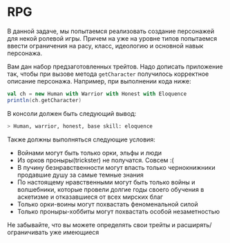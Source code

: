# RPG

В данной задаче, мы попытаемся реализовать создание персонажей
для некой ролевой игры. Причем на уже на уровне типов попытаемся
ввести ограничения на расу, класс, идеологию и основной навык персонажа.

Вам дан набор предзаготовленных трейтов. Надо дописать приложение так,
чтобы при вызове метода `getCharacter` получилось корректное описание персонажа.
Например, при выполнении кода ниже:
```scala
val ch = new Human with Warrior with Honest with Eloquence
println(ch.getCharacter)
```
В консоли должен быть следующий вывод:
```bash
> Human, warrior, honest, base skill: eloquence
```

Также должны выполняться следующие условия:
* Войнами могут быть только орки, эльфы и люди
* Из орков проныры(trickster) не получатся. Совсем :(
* В пучину безнравственности могут впасть только чернокнижники продавшие душу за самые темные знания
* По настоящему нравственными могут быть только войны и волшебники, которые провели долгие годы своего обучения в аскетизме и отказавшиеся от всех мирских благ 
* Только орки-воины могут похвастать феноменальной силой
* Только проныры-хоббиты могут похвастать особой незаметностью

Не забывайте, что вы можете определять свои трейты и расширять/ограничивать уже имеющиеся

